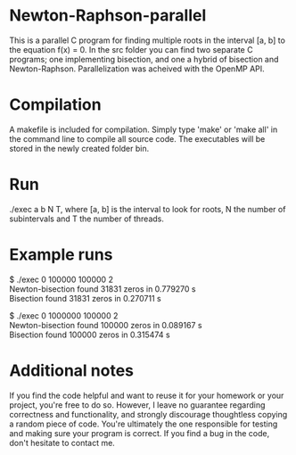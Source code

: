 # Newton-Raphson-parallel
This is a parallel C program for finding multiple roots in the interval [a, b] to the equation f(x) = 0.
In the src folder you can find two separate C programs; one implementing bisection, and one a hybrid
of bisection and Newton-Raphson. Parallelization was acheived with the OpenMP API.

# Compilation
A makefile is included for compilation. Simply type 'make' or 'make all' in the command line to compile all source code. The executables will be stored in the newly created folder bin.

# Run
./exec a b N T, where [a, b] is the interval to look for roots, N the number of subintervals and T the number of threads.

# Example runs
$ ./exec 0 100000 100000 2 <br />
Newton-bisection found 31831 zeros in 0.779270 s <br />
Bisection found 31831 zeros in 0.270711 s <br />

$ ./exec 0 1000000 100000 2 <br />
Newton-bisection found 100000 zeros in 0.089167 s <br />
Bisection found 100000 zeros in 0.315474 s

# Additional notes
If you find the code helpful and want to reuse it for your homework or your project, you're free to do so. However, I leave no guarantee regarding correctness and functionality, and strongly discourage thoughtless copying a random piece of code. You're ultimately the one responsible for testing and making sure your program is correct. If you find a bug in the code, don't hesitate to contact me.
